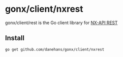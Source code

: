 # gonx/client/nxrest

gonx/client/rest is the Go client library for [NX-API REST](https://developer.cisco.com/site/nx-os/docs/apis/nx-api-rest/)

## Install

```bash
go get github.com/danehans/gonx/client/nxrest
```
